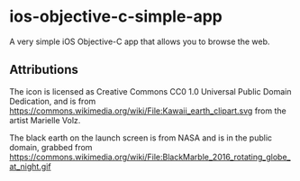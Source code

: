 # ios-objective-c-simple-app
A very simple iOS Objective-C app that allows you to browse the web.


## Attributions

The icon is licensed as Creative Commons CC0 1.0 Universal Public Domain Dedication, and is from https://commons.wikimedia.org/wiki/File:Kawaii_earth_clipart.svg from the artist Marielle Volz.

The black earth on the launch screen is from NASA and is in the public domain, grabbed from https://commons.wikimedia.org/wiki/File:BlackMarble_2016_rotating_globe_at_night.gif
